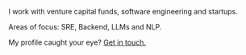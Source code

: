 I work with venture capital funds, software engineering and startups. 

Areas of focus: SRE, Backend, LLMs and NLP.

My profile caught your eye? [Get in touch.](https://www.linkedin.com/in/rachitt-shah/)
